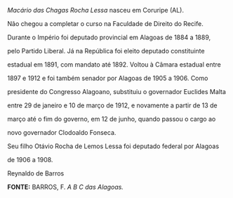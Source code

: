 

*Macário das Chagas Rocha Lessa* nasceu em Coruripe (AL).



Não chegou a completar o curso na Faculdade de Direito do Recife.



Durante o Império foi deputado provincial em Alagoas de 1884 a 1889,

pelo Partido Liberal. Já na República foi eleito deputado constituinte

estadual em 1891, com mandato até 1892. Voltou à Câmara estadual entre

1897 e 1912 e foi também senador por Alagoas de 1905 a 1906. Como

presidente do Congresso Alagoano, substituiu o governador Euclides Malta

entre 29 de janeiro e 10 de março de 1912, e novamente a partir de 13 de

março até o fim do governo, em 12 de junho, quando passou o cargo ao

novo governador Clodoaldo Fonseca.



Seu filho Otávio Rocha de Lemos Lessa foi deputado federal por Alagoas

de 1906 a 1908.



Reynaldo de Barros



**FONTE:** BARROS, F. *A B C das Alagoas.*

